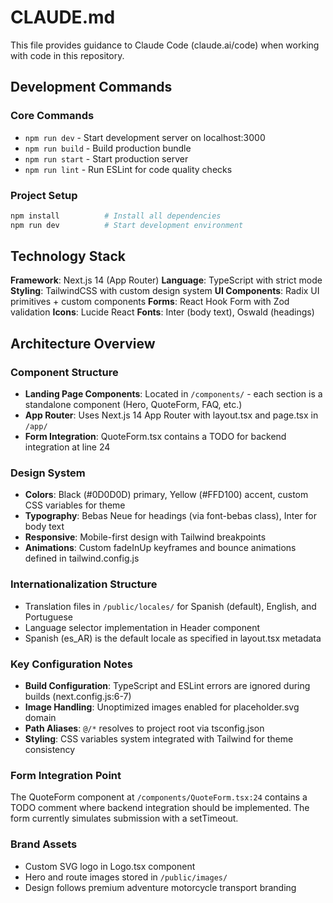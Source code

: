 # CLAUDE.md

This file provides guidance to Claude Code (claude.ai/code) when working with code in this repository.

## Development Commands

### Core Commands
- `npm run dev` - Start development server on localhost:3000
- `npm run build` - Build production bundle
- `npm run start` - Start production server
- `npm run lint` - Run ESLint for code quality checks

### Project Setup
```bash
npm install          # Install all dependencies
npm run dev          # Start development environment
```

## Technology Stack

**Framework**: Next.js 14 (App Router)
**Language**: TypeScript with strict mode
**Styling**: TailwindCSS with custom design system
**UI Components**: Radix UI primitives + custom components
**Forms**: React Hook Form with Zod validation
**Icons**: Lucide React
**Fonts**: Inter (body text), Oswald (headings)

## Architecture Overview

### Component Structure
- **Landing Page Components**: Located in `/components/` - each section is a standalone component (Hero, QuoteForm, FAQ, etc.)
- **App Router**: Uses Next.js 14 App Router with layout.tsx and page.tsx in `/app/`
- **Form Integration**: QuoteForm.tsx contains a TODO for backend integration at line 24

### Design System
- **Colors**: Black (#0D0D0D) primary, Yellow (#FFD100) accent, custom CSS variables for theme
- **Typography**: Bebas Neue for headings (via font-bebas class), Inter for body text
- **Responsive**: Mobile-first design with Tailwind breakpoints
- **Animations**: Custom fadeInUp keyframes and bounce animations defined in tailwind.config.js

### Internationalization Structure
- Translation files in `/public/locales/` for Spanish (default), English, and Portuguese
- Language selector implementation in Header component
- Spanish (es_AR) is the default locale as specified in layout.tsx metadata

### Key Configuration Notes
- **Build Configuration**: TypeScript and ESLint errors are ignored during builds (next.config.js:6-7)
- **Image Handling**: Unoptimized images enabled for placeholder.svg domain
- **Path Aliases**: `@/*` resolves to project root via tsconfig.json
- **Styling**: CSS variables system integrated with Tailwind for theme consistency

### Form Integration Point
The QuoteForm component at `/components/QuoteForm.tsx:24` contains a TODO comment where backend integration should be implemented. The form currently simulates submission with a setTimeout.

### Brand Assets
- Custom SVG logo in Logo.tsx component
- Hero and route images stored in `/public/images/`
- Design follows premium adventure motorcycle transport branding